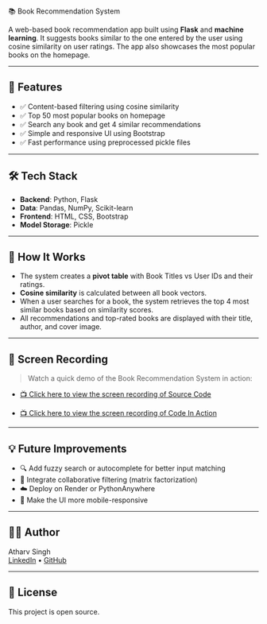 📚 Book Recommendation System

A web-based book recommendation app built using **Flask** and **machine learning**. It suggests books similar to the one entered by the user using cosine similarity on user ratings. The app also showcases the most popular books on the homepage.

---

## 🌟 Features

- ✅ Content-based filtering using cosine similarity
- ✅ Top 50 most popular books on homepage
- ✅ Search any book and get 4 similar recommendations
- ✅ Simple and responsive UI using Bootstrap
- ✅ Fast performance using preprocessed pickle files

---

## 🛠️ Tech Stack

- **Backend**: Python, Flask
- **Data**: Pandas, NumPy, Scikit-learn
- **Frontend**: HTML, CSS, Bootstrap
- **Model Storage**: Pickle

---

## 🧠 How It Works

- The system creates a **pivot table** with Book Titles vs User IDs and their ratings.
- **Cosine similarity** is calculated between all book vectors.
- When a user searches for a book, the system retrieves the top 4 most similar books based on similarity scores.
- All recommendations and top-rated books are displayed with their title, author, and cover image.

---

## 🎥 Screen Recording

> Watch a quick demo of the Book Recommendation System in action:

- [📺 Click here to view the screen recording of Source Code](https://youtu.be/rgZmddvGSII)
  
- [📺 Click here to view the screen recording of Code In Action](https://youtu.be/broam-NQRK4)

---

## 💡 Future Improvements

- 🔍 Add fuzzy search or autocomplete for better input matching
- 🧠 Integrate collaborative filtering (matrix factorization)
- ☁️ Deploy on Render or PythonAnywhere
- 📱 Make the UI more mobile-responsive

---

## 🧑‍💻 Author

Atharv Singh  
[LinkedIn](https://www.linkedin.com/in/itsbabuaa) • [GitHub](https://github.com/itsbabuaa)

---

## 📄 License

This project is open source.

